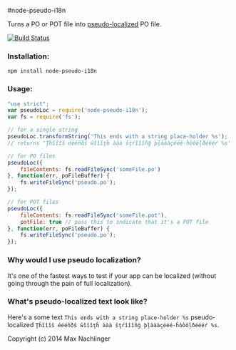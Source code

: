 #node-pseudo-i18n

Turns a PO or POT file into [pseudo-localized](http://en.wikipedia.org/wiki/Pseudolocalization) PO file.

[![Build Status](https://travis-ci.org/maxnachlinger/node-pseudo-i18n.png?branch=master)](https://travis-ci.org/maxnachlinger/node-pseudo-i18n)

### Installation:
```
npm install node-pseudo-i18n
```
### Usage:
```javascript
"use strict";
var pseudoLoc = require('node-pseudo-i18n');
var fs = require('fs');

// for a single string
pseudoLoc.transformString('This ends with a string place-holder %s');
// returns 'Ţĥîîîš éééñðš ŵîîîţĥ ààà šţŕîîîñĝ þļàààçééé-ĥôôôļðéééŕ %s'

// for PO files
pseudoLoc({
    fileContents: fs.readFileSync('someFile.po')
}, function(err, poFileBuffer) {
    fs.writeFileSync('pseudo.po');
});

// for POT files
pseudoLoc({
    fileContents: fs.readFileSync('someFile.pot'),
    potFile: true // pass this to indicate that it's a POT file
}, function(err, poFileBuffer) {
    fs.writeFileSync('pseudo.po');
});
```

### Why would I use pseudo localization?
It's one of the fastest ways to test if your app can be localized (without going through the pain of full localization). 

### What's pseudo-localized text look like?
Here's a some text ``This ends with a string place-holder %s`` pseudo-localized ``Ţĥîîîš éééñðš ŵîîîţĥ ààà šţŕîîîñĝ þļàààçééé-ĥôôôļðéééŕ %s``.

Copyright (c) 2014 Max Nachlinger
